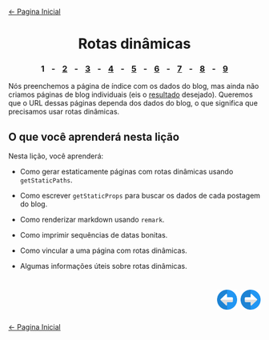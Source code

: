 [← Pagina Inicial](../../../README.md#basico)

<h1 align="center">Rotas dinâmicas</h1>

<h3 align="center">
<spam style="margin:0 10px;">1</spam> -
<a href="./2.md#rotas-din%C3%A2micas" style="margin:0 10px;">2</a> -
<a href="./3.md#rotas-din%C3%A2micas" style="margin:0 10px;">3</a> -
<a href="./4.md#rotas-din%C3%A2micas" style="margin:0 10px;">4</a> -
<a href="./5.md#rotas-din%C3%A2micas" style="margin:0 10px;">5</a> -
<a href="./6.md#rotas-din%C3%A2micas" style="margin:0 10px;">6</a> -
<a href="./7.md#rotas-din%C3%A2micas" style="margin:0 10px;">7</a> -
<a href="./8.md#rotas-din%C3%A2micas" style="margin:0 10px;">8</a> -
<a href="./9.md#rotas-din%C3%A2micas" style="margin:0 10px;">9</a>
</h3>

Nós preenchemos a página de índice com os dados do blog, mas ainda não criamos páginas de blog individuais (eis o [resultado](https://next-learn-starter.now.sh/) desejado). Queremos que o URL dessas páginas dependa dos dados do blog, o que significa que precisamos usar rotas dinâmicas.

## O que você aprenderá nesta lição

Nesta lição, você aprenderá:

  - Como gerar estaticamente páginas com rotas dinâmicas usando `getStaticPaths`.

  - Como escrever `getStaticProps` para buscar os dados de cada postagem do blog.

  - Como renderizar markdown usando `remark`.

  - Como imprimir sequências de datas bonitas.

  - Como vincular a uma página com rotas dinâmicas.

  - Algumas informações úteis sobre rotas dinâmicas.

<h1 align="right">
<a href="../data-fetching/9.md#pr%C3%A9-renderiza%C3%A7%C3%A3o-e-busca-de-dados"><img src="../../../images/previous-arrow.svg" alt="next-arrow" width="40px"></a>
<a href="./2.md#rotas-din%C3%A2micas"><img src="../../../images/next-arrow.svg" alt="next-arrow" width="40px"></a>
</h1>

[← Pagina Inicial](../../../README.md#basico)